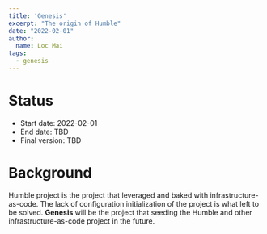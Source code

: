 ```yaml
---
title: 'Genesis'
excerpt: "The origin of Humble"
date: "2022-02-01"
author:
  name: Loc Mai
tags:
  - genesis
---
```


# Status

- Start date: 2022-02-01
- End date: TBD
- Final version: TBD

# Background

Humble project is the project that leveraged and baked with infrastructure-as-code. The lack of configuration initialization of the project is what left to be solved. **Genesis** will be the project that seeding the Humble and other infrastructure-as-code project in the future.